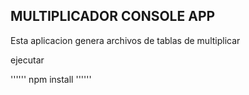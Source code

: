 
## MULTIPLICADOR CONSOLE APP


Esta aplicacion genera archivos de tablas de multiplicar


ejecutar

''''''
npm install
''''''
